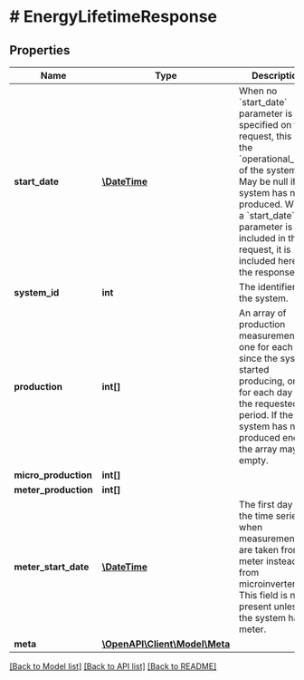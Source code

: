 # # EnergyLifetimeResponse

## Properties

Name | Type | Description | Notes
------------ | ------------- | ------------- | -------------
**start_date** | [**\DateTime**](\DateTime.md) | When no &#x60;start_date&#x60; parameter is specified on the request, this is the &#x60;operational_date&#x60; of the system. May be null if system has never produced. When a &#x60;start_date&#x60; parameter is included in the request, it is included here in the response. |
**system_id** | **int** | The identifier of the system. |
**production** | **int[]** | An array of production measurements, one for each day since the system started producing, or one for each day of the requested period. If the system has never produced energy, the array may be empty. |
**micro_production** | **int[]** |  | [optional]
**meter_production** | **int[]** |  | [optional]
**meter_start_date** | [**\DateTime**](\DateTime.md) | The first day in the time series when measurements are taken from a meter instead of from microinverters. This field is not present unless the system has a meter. | [optional]
**meta** | [**\OpenAPI\Client\Model\Meta**](Meta.md) |  |

[[Back to Model list]](../../README.md#models) [[Back to API list]](../../README.md#endpoints) [[Back to README]](../../README.md)
